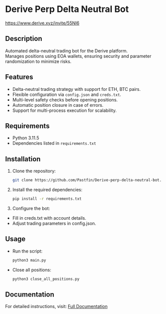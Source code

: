 # Derive Perp Delta Neutral Bot

https://www.derive.xyz/invite/55NI6

## Description

Automated delta-neutral trading bot for the Derive platform.  
Manages positions using EOA wallets, ensuring security and parameter randomization to minimize risks.

## Features

- Delta-neutral trading strategy with support for ETH, BTC pairs.  
- Flexible configuration via `config.json` and `creds.txt`.  
- Multi-level safety checks before opening positions.  
- Automatic position closure in case of errors.  
- Support for multi-process execution for scalability.

## Requirements

- Python 3.11.5  
- Dependencies listed in `requirements.txt`

## Installation

1. Clone the repository:

   ```bash
   git clone https://github.com/Pastfin/Derive-perp-delta-neutral-bot.git
   ```

2. Install the required dependencies:

   ```bash
   pip install -r requirements.txt
   ```

3. Configure the bot:

- Fill in creds.txt with account details.
- Adjust trading parameters in config.json.

## Usage

- Run the script:

    ```bash
    python3 main.py
    ```
- Close all positions:
    ```bash
    python3 close_all_positions.py
    ```

## Documentation

For detailed instructions, visit: [Full Documentation](https://teletype.in/@pastfin/hlTslS6MvaV)
